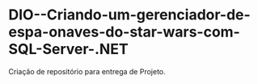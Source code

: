 # DIO--Criando-um-gerenciador-de-espa-onaves-do-star-wars-com-SQL-Server-.NET
Criação de repositório para entrega de Projeto.
